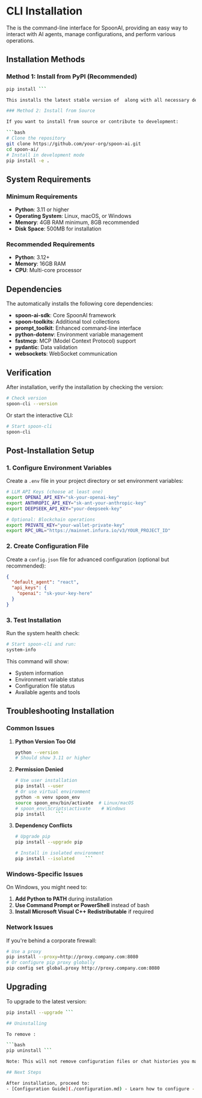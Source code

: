 # CLI Installation

The  is the command-line interface for SpoonAI, providing an easy way to interact with AI agents, manage configurations, and perform various operations.

## Installation Methods

### Method 1: Install from PyPI (Recommended)

```bash
pip install ```

This installs the latest stable version of  along with all necessary dependencies.

### Method 2: Install from Source

If you want to install from source or contribute to development:

```bash
# Clone the repository
git clone https://github.com/your-org/spoon-ai.git
cd spoon-ai/
# Install in development mode
pip install -e .
```

## System Requirements

### Minimum Requirements

- **Python**: 3.11 or higher
- **Operating System**: Linux, macOS, or Windows
- **Memory**: 4GB RAM minimum, 8GB recommended
- **Disk Space**: 500MB for installation

### Recommended Requirements

- **Python**: 3.12+
- **Memory**: 16GB RAM
- **CPU**: Multi-core processor

## Dependencies

The  automatically installs the following core dependencies:

- **spoon-ai-sdk**: Core SpoonAI framework
- **spoon-toolkits**: Additional tool collections
- **prompt_toolkit**: Enhanced command-line interface
- **python-dotenv**: Environment variable management
- **fastmcp**: MCP (Model Context Protocol) support
- **pydantic**: Data validation
- **websockets**: WebSocket communication

## Verification

After installation, verify the installation by checking the version:

```bash
# Check version
spoon-cli --version
```

Or start the interactive CLI:

```bash
# Start spoon-cli
spoon-cli
```

## Post-Installation Setup

### 1. Configure Environment Variables

Create a `.env` file in your project directory or set environment variables:

```bash
# LLM API Keys (choose at least one)
export OPENAI_API_KEY="sk-your-openai-key"
export ANTHROPIC_API_KEY="sk-ant-your-anthropic-key"
export DEEPSEEK_API_KEY="your-deepseek-key"

# Optional: Blockchain operations
export PRIVATE_KEY="your-wallet-private-key"
export RPC_URL="https://mainnet.infura.io/v3/YOUR_PROJECT_ID"
```

### 2. Create Configuration File

Create a `config.json` file for advanced configuration (optional but recommended):

```json
{
  "default_agent": "react",
  "api_keys": {
    "openai": "sk-your-key-here"
  }
}
```

### 3. Test Installation

Run the system health check:

```bash
# Start spoon-cli and run:
system-info
```

This command will show:
- System information
- Environment variable status
- Configuration file status
- Available agents and tools

## Troubleshooting Installation

### Common Issues

1. **Python Version Too Old**
   ```bash
   python --version
   # Should show 3.11 or higher
   ```

2. **Permission Denied**
   ```bash
   # Use user installation
   pip install --user
   # Or use virtual environment
   python -m venv spoon_env
   source spoon_env/bin/activate  # Linux/macOS
   # spoon_env\Scripts\activate    # Windows
   pip install    ```

3. **Dependency Conflicts**
   ```bash
   # Upgrade pip
   pip install --upgrade pip

   # Install in isolated environment
   pip install --isolated    ```

### Windows-Specific Issues

On Windows, you might need to:

1. **Add Python to PATH** during installation
2. **Use Command Prompt or PowerShell** instead of bash
3. **Install Microsoft Visual C++ Redistributable** if required

### Network Issues

If you're behind a corporate firewall:

```bash
# Use a proxy
pip install --proxy=http://proxy.company.com:8080
# Or configure pip proxy globally
pip config set global.proxy http://proxy.company.com:8080
```

## Upgrading

To upgrade to the latest version:

```bash
pip install --upgrade ```

## Uninstalling

To remove :

```bash
pip uninstall ```

Note: This will not remove configuration files or chat histories you may have created.

## Next Steps

After installation, proceed to:
- [Configuration Guide](./configuration.md) - Learn how to configure - [Basic Usage](./basic-usage.md) - Start using - [Advanced Features](./advanced-features.md) - Explore advanced capabilities

